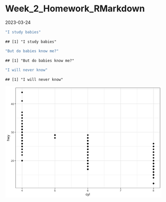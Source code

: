 Week_2\_Homework_RMarkdown
================
2023-03-24

``` r
"I study babies"
```

    ## [1] "I study babies"

``` r
"But do babies know me?" 
```

    ## [1] "But do babies know me?"

``` r
"I will never know"
```

    ## [1] "I will never know"

![](Week_2_Homework_RMarkDown_files/figure-gfm/unnamed-chunk-2-1.png)<!-- -->
